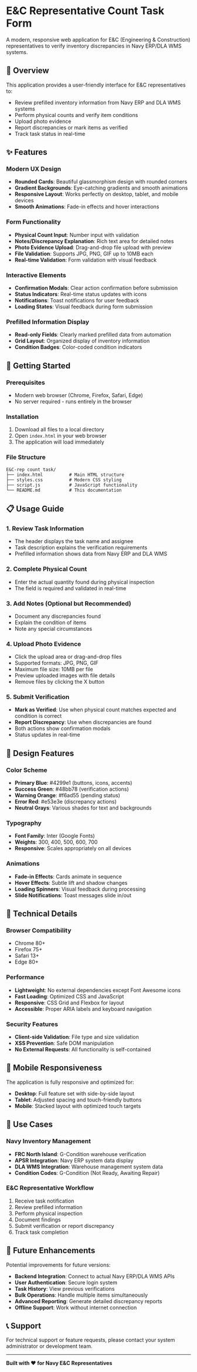 # E&C Representative Count Task Form

A modern, responsive web application for E&C (Engineering & Construction) representatives to verify inventory discrepancies in Navy ERP/DLA WMS systems.

## 🎯 Overview

This application provides a user-friendly interface for E&C representatives to:
- Review prefilled inventory information from Navy ERP and DLA WMS systems
- Perform physical counts and verify item conditions
- Upload photo evidence
- Report discrepancies or mark items as verified
- Track task status in real-time

## ✨ Features

### Modern UX Design
- **Rounded Cards**: Beautiful glassmorphism design with rounded corners
- **Gradient Backgrounds**: Eye-catching gradients and smooth animations
- **Responsive Layout**: Works perfectly on desktop, tablet, and mobile devices
- **Smooth Animations**: Fade-in effects and hover interactions

### Form Functionality
- **Physical Count Input**: Number input with validation
- **Notes/Discrepancy Explanation**: Rich text area for detailed notes
- **Photo Evidence Upload**: Drag-and-drop file upload with preview
- **File Validation**: Supports JPG, PNG, GIF up to 10MB each
- **Real-time Validation**: Form validation with visual feedback

### Interactive Elements
- **Confirmation Modals**: Clear action confirmation before submission
- **Status Indicators**: Real-time status updates with icons
- **Notifications**: Toast notifications for user feedback
- **Loading States**: Visual feedback during form submission

### Prefilled Information Display
- **Read-only Fields**: Clearly marked prefilled data from automation
- **Grid Layout**: Organized display of inventory information
- **Condition Badges**: Color-coded condition indicators

## 🚀 Getting Started

### Prerequisites
- Modern web browser (Chrome, Firefox, Safari, Edge)
- No server required - runs entirely in the browser

### Installation
1. Download all files to a local directory
2. Open `index.html` in your web browser
3. The application will load immediately

### File Structure
```
E&C-rep count task/
├── index.html          # Main HTML structure
├── styles.css          # Modern CSS styling
├── script.js           # JavaScript functionality
└── README.md           # This documentation
```

## 📋 Usage Guide

### 1. Review Task Information
- The header displays the task name and assignee
- Task description explains the verification requirements
- Prefilled information shows data from Navy ERP and DLA WMS

### 2. Complete Physical Count
- Enter the actual quantity found during physical inspection
- The field is required and validated in real-time

### 3. Add Notes (Optional but Recommended)
- Document any discrepancies found
- Explain the condition of items
- Note any special circumstances

### 4. Upload Photo Evidence
- Click the upload area or drag-and-drop files
- Supported formats: JPG, PNG, GIF
- Maximum file size: 10MB per file
- Preview uploaded images with file details
- Remove files by clicking the X button

### 5. Submit Verification
- **Mark as Verified**: Use when physical count matches expected and condition is correct
- **Report Discrepancy**: Use when discrepancies are found
- Both actions show confirmation modals
- Status updates in real-time

## 🎨 Design Features

### Color Scheme
- **Primary Blue**: #4299e1 (buttons, icons, accents)
- **Success Green**: #48bb78 (verification actions)
- **Warning Orange**: #f6ad55 (pending status)
- **Error Red**: #e53e3e (discrepancy actions)
- **Neutral Grays**: Various shades for text and backgrounds

### Typography
- **Font Family**: Inter (Google Fonts)
- **Weights**: 300, 400, 500, 600, 700
- **Responsive**: Scales appropriately on all devices

### Animations
- **Fade-in Effects**: Cards animate in sequence
- **Hover Effects**: Subtle lift and shadow changes
- **Loading Spinners**: Visual feedback during processing
- **Slide Notifications**: Toast messages slide in/out

## 🔧 Technical Details

### Browser Compatibility
- Chrome 80+
- Firefox 75+
- Safari 13+
- Edge 80+

### Performance
- **Lightweight**: No external dependencies except Font Awesome icons
- **Fast Loading**: Optimized CSS and JavaScript
- **Responsive**: CSS Grid and Flexbox for layout
- **Accessible**: Proper ARIA labels and keyboard navigation

### Security Features
- **Client-side Validation**: File type and size validation
- **XSS Prevention**: Safe DOM manipulation
- **No External Requests**: All functionality is self-contained

## 📱 Mobile Responsiveness

The application is fully responsive and optimized for:
- **Desktop**: Full feature set with side-by-side layout
- **Tablet**: Adjusted spacing and touch-friendly buttons
- **Mobile**: Stacked layout with optimized touch targets

## 🎯 Use Cases

### Navy Inventory Management
- **FRC North Island**: G-Condition warehouse verification
- **APSR Integration**: Navy ERP system data display
- **DLA WMS Integration**: Warehouse management system data
- **Condition Codes**: G-Condition (Not Ready, Awaiting Repair)

### E&C Representative Workflow
1. Receive task notification
2. Review prefilled information
3. Perform physical inspection
4. Document findings
5. Submit verification or report discrepancy
6. Track task completion

## 🔄 Future Enhancements

Potential improvements for future versions:
- **Backend Integration**: Connect to actual Navy ERP/DLA WMS APIs
- **User Authentication**: Secure login system
- **Task History**: View previous verifications
- **Bulk Operations**: Handle multiple items simultaneously
- **Advanced Reporting**: Generate detailed discrepancy reports
- **Offline Support**: Work without internet connection

## 📞 Support

For technical support or feature requests, please contact your system administrator or development team.

---

**Built with ❤️ for Navy E&C Representatives** 